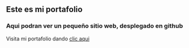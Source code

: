 ## Este es mi portafolio

### Aqui podran ver un pequeño sitio web, desplegado en github

Visita mi portafolio dando [clic aqui](https://fpaxtian.github.io/Pxtian/)

